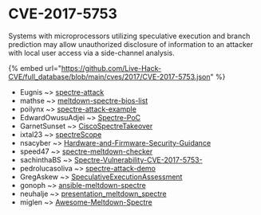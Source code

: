 # CVE-2017-5753

Systems with microprocessors utilizing speculative execution and branch prediction may allow unauthorized disclosure of information to an attacker with local user access via a side-channel analysis.

{% embed url="https://github.com/Live-Hack-CVE/full_database/blob/main/cves/2017/CVE-2017-5753.json" %}


* Eugnis ~> [spectre-attack](https://zeste.alice-snow.ru/2017/database/cve-2017-5753/spectre-attack-eugnis)
* mathse ~> [meltdown-spectre-bios-list](https://zeste.alice-snow.ru/2017/database/cve-2017-5753/meltdown-spectre-bios-list-mathse)
* poilynx ~> [spectre-attack-example](https://zeste.alice-snow.ru/2017/database/cve-2017-5753/spectre-attack-example-poilynx)
* EdwardOwusuAdjei ~> [Spectre-PoC](https://zeste.alice-snow.ru/2017/database/cve-2017-5753/spectre-poc-edwardowusuadjei)
* GarnetSunset ~> [CiscoSpectreTakeover](https://zeste.alice-snow.ru/2017/database/cve-2017-5753/ciscospectretakeover-garnetsunset)
* ixtal23 ~> [spectreScope](https://zeste.alice-snow.ru/2017/database/cve-2017-5753/spectrescope-ixtal23)
* nsacyber ~> [Hardware-and-Firmware-Security-Guidance](https://zeste.alice-snow.ru/2017/database/cve-2017-5753/hardware-and-firmware-security-guidance-nsacyber)
* speed47 ~> [spectre-meltdown-checker](https://zeste.alice-snow.ru/2017/database/cve-2017-5753/spectre-meltdown-checker-speed47)
* sachinthaBS ~> [Spectre-Vulnerability-CVE-2017-5753-](https://zeste.alice-snow.ru/2017/database/cve-2017-5753/spectre-vulnerability-cve-2017-5753--sachinthabs)
* pedrolucasoliva ~> [spectre-attack-demo](https://zeste.alice-snow.ru/2017/database/cve-2017-5753/spectre-attack-demo-pedrolucasoliva)
* GregAskew ~> [SpeculativeExecutionAssessment](https://zeste.alice-snow.ru/2017/database/cve-2017-5753/speculativeexecutionassessment-gregaskew)
* gonoph ~> [ansible-meltdown-spectre](https://zeste.alice-snow.ru/2017/database/cve-2017-5753/ansible-meltdown-spectre-gonoph)
* neuhalje ~> [presentation_meltdown_spectre](https://zeste.alice-snow.ru/2017/database/cve-2017-5753/presentation_meltdown_spectre-neuhalje)
* miglen ~> [Awesome-Meltdown-Spectre](https://zeste.alice-snow.ru/2017/database/cve-2017-5753/awesome-meltdown-spectre-miglen)